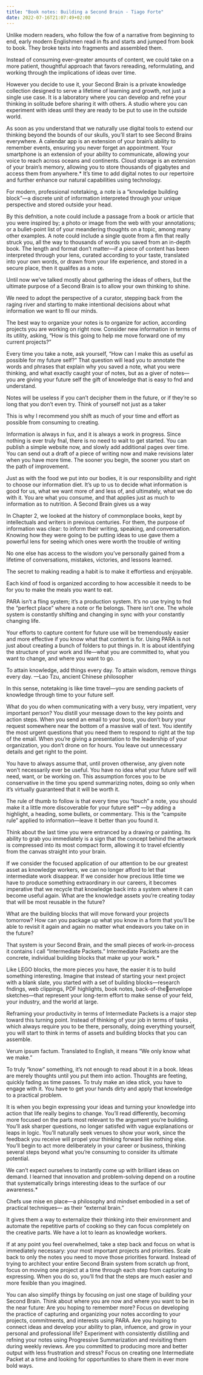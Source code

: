 ```yaml
---
title: "Book notes: Building a Second Brain - Tiago Forte"
date: 2022-07-16T21:07:49+02:00
---
```


Unlike modern readers, who follow the fow of a narrative from beginning to end, early modern 
Englishmen read in fts and  starts and jumped from book to book. They broke texts into fragments and assembled them.

Instead of consuming ever-greater amounts of content, we could take on a more patient, 
thoughtful approach that favors rereading, reformulating, and working through the implications 
of ideas over time. 

However you decide to use it, your Second Brain is a private knowledge collection designed to 
serve a lifetime of learning and growth, not just a single use case. It is a laboratory where you can 
develop and refne your thinking in solitude before sharing it with 
others. A studio where you can experiment with ideas until they are ready to be put to use in the outside world.

As soon as you understand that we naturally use digital tools to extend our thinking beyond the 
bounds of our skulls, you’ll start to see Second Brains everywhere.
A calendar app is an extension of your brain’s ability to remember events, ensuring you never 
forget an appointment. Your smartphone is an extension of your ability to communicate, allowing 
your voice to reach across oceans and continents. Cloud storage is an extension of your brain’s 
memory, allowing you to store thousands of gigabytes and access them from anywhere.*
It’s time to add digital notes to our repertoire and further enhance our natural capabilities using 
technology.

For modern, professional notetaking, a note is a “knowledge building block”—a discrete unit of 
information interpreted through your unique perspective and stored outside your head.

By this defnition, a note could include a passage from a book or article that you were inspired by; 
a photo or image from the web with your annotations; or a bullet-point list of your meandering 
thoughts on a topic, among many other examples. A note could include a single quote from a 
flm that really struck you, all the way to thousands of words you saved from an in-depth book. 
The length and format don’t matter—if a piece of content has been interpreted through your lens, 
curated according to your taste, translated into your own words, or drawn from your life experience, and stored in a secure place, then it qualifes 
as a note.

Until now we’ve talked mostly about gathering the ideas of others, but the ultimate purpose of a 
Second Brain is to allow your own thinking to shine.

We need to adopt the perspective of a curator, stepping back from the raging river and starting 
to make intentional decisions about what information we want to fll our minds.

The best way to organize your notes is to organize for action, according projects you are working on right now. Consider new information in terms of its utility, asking, “How is this going to help me move forward one of my current projects?”

Every time you take a note, ask yourself, “How can I make this as useful as possible for my future 
self?” That question will lead you to annotate the words and phrases that explain why you saved 
a note, what you were thinking, and what exactly caught your of notes, but as a giver of notes—you are giving your future self the gift of knowledge that is easy to fnd and understand.

Notes will be useless if you can’t decipher them in the future, or if they’re so long that you don’t 
even try. Think of yourself not just as a taker

This is why I recommend you shift as much of your time and effort as possible from consuming 
to creating.

Information is always in fux, and it is always a work in progress. Since nothing is ever truly fnal, 
there is no need to wait to get started. You can publish a simple website now, and slowly add additional pages over time. You can send out a draft of a piece of writing now and make 
revisions later when you have more time. The sooner you begin, the sooner you start on the path 
of improvement.

Just as with the food we put into our bodies, it is our responsibility and right to choose our 
information diet. It’s up to us to decide what information is good for us, what we want more of 
and less of, and ultimately, what we do with it. You are what you consume, and that applies just 
as much to information as to nutrition.
A Second Brain gives us a way

In Chapter 2, we looked at the history of commonplace books, kept by intellectuals and writers in previous 
centuries. For them, the purpose of information was clear: to inform their writing, speaking, and 
conversation. Knowing how they were going to be putting ideas to use gave them a powerful lens 
for seeing which ones were worth the trouble of writing

No one else has access to the wisdom you’ve personally gained from a lifetime of conversations, 
mistakes, victories, and lessons learned.

The secret to making reading a habit is to make it effortless and enjoyable.

Each kind of food is organized according to how accessible it needs to be for you to make 
the meals you want to eat.

PARA isn’t a fling system; it’s a production system. It’s no use trying to fnd the “perfect place” 
where a note or fle belongs. There isn’t one. The whole system is constantly shifting and 
changing in sync with your constantly changing life.

Your efforts to capture content for future use will be tremendously easier and more effective if 
you know what that content is for. Using PARA is not just about creating a bunch of folders to put 
things in. It is about identifying the structure of your work and life—what you are committed to, what you want to change, and where you want to go.

To attain knowledge, add things every day. To attain wisdom, remove things every day.
—Lao Tzu, ancient Chinese philosopher

In this sense, notetaking is like time travel—you are sending packets of knowledge through time 
to your future self.

What do you do when communicating with a very busy, very impatient, very important person? 
You distill your message down to the key points and action steps. When you send an email to 
your boss, you don’t bury your request somewhere near the bottom of a massive wall of text. You 
identify the most urgent questions that you need them to respond to right at the top of the email. 
When you’re giving a presentation to the leadership of your organization, you don’t drone on for 
hours. You leave out unnecessary details and get right to the point.

You have to always assume that, until proven otherwise, any given note won’t necessarily ever be 
useful. You have no idea what your future self will need, want, or be working on. This assumption 
forces you to be conservative in the time you spend summarizing notes, doing so only when it’s 
virtually guaranteed that it will be worth it.

The rule of thumb to follow is that every time you “touch” a note, you should make it a little more 
discoverable for your future self* —by adding a highlight, a heading, some bullets, or commentary. This is the “campsite rule” applied to information—leave it better than you found it.

Think about the last time you were entranced by a drawing or painting. Its ability to grab you 
immediately is a sign that the concept behind the artwork is compressed into its most compact 
form, allowing it to travel efciently from the canvas straight into your brain.

If we consider the focused application of our attention to be our greatest asset as knowledge 
workers, we can no longer afford to let that intermediate work disappear. If we consider how 
precious little time we have to produce something extraordinary in our careers, it becomes 
imperative that we recycle that knowledge back into a system where it can become useful again.
What are the knowledge assets you’re creating today that will be most reusable in the future? 

What are the building blocks that will move forward your projects tomorrow? How can you package up what you know in a form that you’ll be able to revisit it again and again no matter what endeavors you take on in the  future?

That system is your Second Brain, and the small pieces of work-in-process it contains I call 
“Intermediate Packets.” Intermediate Packets are the concrete, individual building blocks that 
make up your work.*

Like LEGO blocks, the more pieces you have, the easier it is to build something interesting. 
Imagine that instead of starting your next project with a blank slate, you started with a set of 
building blocks—research fndings, web clippings, PDF highlights, book notes, back-of-theenvelope sketches—that represent your long-term effort to make sense of your feld, your 
industry, and the world at large.

Reframing your productivity in terms of Intermediate Packets is a major step toward this turning 
point. Instead of thinking of your job in terms of tasks
 , which always require you to be there, personally, doing everything yourself, you will start to think in terms of assets and building blocks that you can assemble.

Verum ipsum factum. Translated to English, it means “We only know what we make.”

To truly “know” something, it’s not enough to read about it in a book. Ideas are merely thoughts 
until you put them into action. Thoughts are feeting, quickly fading as time passes. To truly make 
an idea stick, you have to engage with it. You have to get your hands dirty and apply that 
knowledge to a practical problem.

It is when you begin expressing your ideas and turning your knowledge into action that life really 
begins to change. You’ll read differently, becoming more focused on the parts most relevant to 
the argument you’re building. You’ll ask sharper questions, no longer satisfed with vague 
explanations or leaps in logic. You’ll naturally seek venues to show your work, since the feedback 
you receive will propel your thinking forward like nothing else. You’ll begin to act more 
deliberately in your career or business, thinking several steps beyond what you’re consuming to 
consider its ultimate potential.

We can’t expect ourselves to instantly come up with brilliant ideas on demand. I learned that 
innovation and problem-solving depend on a routine that systematically brings interesting ideas 
to the surface of our awareness.*

Chefs use mise en place—a philosophy and mindset embodied in a set of practical techniques—
as their “external brain.”

It gives them a way to externalize their thinking into their environment and automate the 
repetitive parts of cooking so they can focus completely on the creative parts.
We have a lot to learn as knowledge workers.

If at any point you feel overwhelmed, take a step back and focus on what is immediately 
necessary: your most important projects and priorities. Scale back to only the notes you need to 
move those priorities forward. Instead of trying to architect your entire Second Brain system from 
scratch up front, focus on moving one project at a time through each step from capturing to 
expressing. When you do so, you’ll fnd that the steps are much easier and more fexible than you 
imagined.

You can also simplify things by focusing on just one stage of building your Second Brain. Think 
about where you are now and where you want to be in the near future:
Are you hoping to remember more? Focus on developing the practice of capturing and organizing 
your notes according to your projects, commitments, and interests using PARA.
Are you hoping to connect ideas and develop your ability to plan, infuence, and grow in your personal and professional life? Experiment with consistently distilling and refning 
your notes using Progressive Summarization and revisiting them during weekly reviews.
Are you committed to producing more and better output with less frustration and stress? Focus 
on creating one Intermediate Packet at a time and looking for opportunities to share them in ever 
more bold ways.
